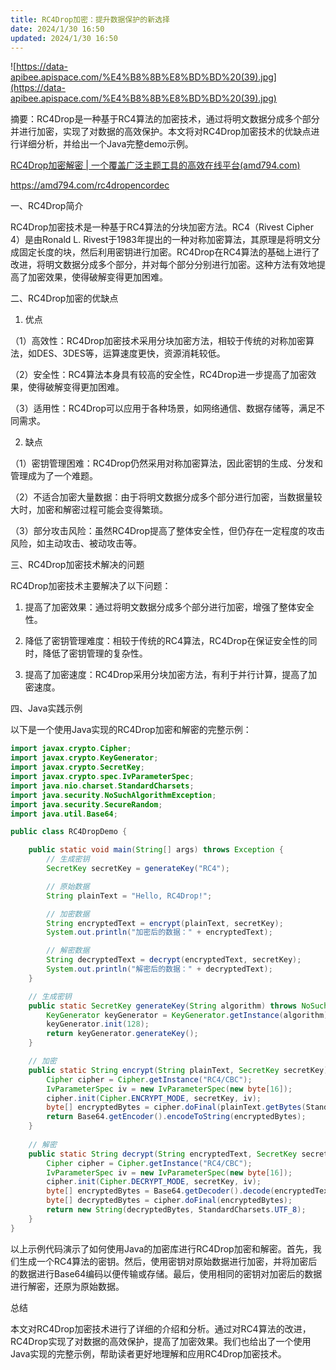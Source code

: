 ```yaml
---
title: RC4Drop加密：提升数据保护的新选择
date: 2024/1/30 16:50
updated: 2024/1/30 16:50
---
```




![https://data-apibee.apispace.com/%E4%B8%8B%E8%BD%BD%20(39).jpg](https://data-apibee.apispace.com/%E4%B8%8B%E8%BD%BD%20(39).jpg)



摘要：RC4Drop是一种基于RC4算法的加密技术，通过将明文数据分成多个部分并进行加密，实现了对数据的高效保护。本文将对RC4Drop加密技术的优缺点进行详细分析，并给出一个Java完整demo示例。

[RC4Drop加密解密 | 一个覆盖广泛主题工具的高效在线平台(amd794.com)](https://amd794.com/rc4dropencordec)

https://amd794.com/rc4dropencordec

一、RC4Drop简介

RC4Drop加密技术是一种基于RC4算法的分块加密方法。RC4（Rivest Cipher 4）是由Ronald L. Rivest于1983年提出的一种对称加密算法，其原理是将明文分成固定长度的块，然后利用密钥进行加密。RC4Drop在RC4算法的基础上进行了改进，将明文数据分成多个部分，并对每个部分分别进行加密。这种方法有效地提高了加密效果，使得破解变得更加困难。

二、RC4Drop加密的优缺点

1. 优点

（1）高效性：RC4Drop加密技术采用分块加密方法，相较于传统的对称加密算法，如DES、3DES等，运算速度更快，资源消耗较低。

（2）安全性：RC4算法本身具有较高的安全性，RC4Drop进一步提高了加密效果，使得破解变得更加困难。

（3）适用性：RC4Drop可以应用于各种场景，如网络通信、数据存储等，满足不同需求。

2. 缺点

（1）密钥管理困难：RC4Drop仍然采用对称加密算法，因此密钥的生成、分发和管理成为了一个难题。

（2）不适合加密大量数据：由于将明文数据分成多个部分进行加密，当数据量较大时，加密和解密过程可能会变得繁琐。

（3）部分攻击风险：虽然RC4Drop提高了整体安全性，但仍存在一定程度的攻击风险，如主动攻击、被动攻击等。

三、RC4Drop加密技术解决的问题

RC4Drop加密技术主要解决了以下问题：

1. 提高了加密效果：通过将明文数据分成多个部分进行加密，增强了整体安全性。

2. 降低了密钥管理难度：相较于传统的RC4算法，RC4Drop在保证安全性的同时，降低了密钥管理的复杂性。

3. 提高了加密速度：RC4Drop采用分块加密方法，有利于并行计算，提高了加密速度。

四、Java实践示例

以下是一个使用Java实现的RC4Drop加密和解密的完整示例：

```java
import javax.crypto.Cipher;
import javax.crypto.KeyGenerator;
import javax.crypto.SecretKey;
import javax.crypto.spec.IvParameterSpec;
import java.nio.charset.StandardCharsets;
import java.security.NoSuchAlgorithmException;
import java.security.SecureRandom;
import java.util.Base64;

public class RC4DropDemo {

    public static void main(String[] args) throws Exception {
        // 生成密钥
        SecretKey secretKey = generateKey("RC4");

        // 原始数据
        String plainText = "Hello, RC4Drop!";

        // 加密数据
        String encryptedText = encrypt(plainText, secretKey);
        System.out.println("加密后的数据：" + encryptedText);

        // 解密数据
        String decryptedText = decrypt(encryptedText, secretKey);
        System.out.println("解密后的数据：" + decryptedText);
    }

    // 生成密钥
    public static SecretKey generateKey(String algorithm) throws NoSuchAlgorithmException {
        KeyGenerator keyGenerator = KeyGenerator.getInstance(algorithm);
        keyGenerator.init(128);
        return keyGenerator.generateKey();
    }

    // 加密
    public static String encrypt(String plainText, SecretKey secretKey) throws Exception {
        Cipher cipher = Cipher.getInstance("RC4/CBC");
        IvParameterSpec iv = new IvParameterSpec(new byte[16]);
        cipher.init(Cipher.ENCRYPT_MODE, secretKey, iv);
        byte[] encryptedBytes = cipher.doFinal(plainText.getBytes(StandardCharsets.UTF_8));
        return Base64.getEncoder().encodeToString(encryptedBytes);
    }
    
    // 解密
    public static String decrypt(String encryptedText, SecretKey secretKey) throws Exception {
        Cipher cipher = Cipher.getInstance("RC4/CBC");
        IvParameterSpec iv = new IvParameterSpec(new byte[16]);
        cipher.init(Cipher.DECRYPT_MODE, secretKey, iv);
        byte[] encryptedBytes = Base64.getDecoder().decode(encryptedText);
        byte[] decryptedBytes = cipher.doFinal(encryptedBytes);
        return new String(decryptedBytes, StandardCharsets.UTF_8);
    }
}
```

以上示例代码演示了如何使用Java的加密库进行RC4Drop加密和解密。首先，我们生成一个RC4算法的密钥。然后，使用密钥对原始数据进行加密，并将加密后的数据进行Base64编码以便传输或存储。最后，使用相同的密钥对加密后的数据进行解密，还原为原始数据。

总结

本文对RC4Drop加密技术进行了详细的介绍和分析。通过对RC4算法的改进，RC4Drop实现了对数据的高效保护，提高了加密效果。我们也给出了一个使用Java实现的完整示例，帮助读者更好地理解和应用RC4Drop加密技术。
